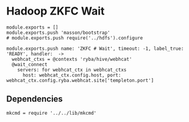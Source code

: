 
# Hadoop ZKFC Wait

    module.exports = []
    module.exports.push 'masson/bootstrap'
    # module.exports.push require('../hdfs').configure

    module.exports.push name: 'ZKFC # Wait', timeout: -1, label_true: 'READY', handler:  ->
      webhcat_ctxs = @contexts 'ryba/hive/webhcat'
      @wait_connect
        servers: for webhcat_ctx in webhcat_ctxs
          host: webhcat_ctx.config.host, port: webhcat_ctx.config.ryba.webhcat.site['templeton.port']

## Dependencies

    mkcmd = require '../../lib/mkcmd'
